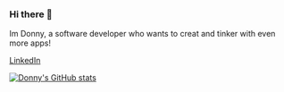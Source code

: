 ### Hi there 👋
 Im Donny, a software developer who wants to creat and tinker with even more apps!

[LinkedIn](https://www.linkedin.com/in/donnylvu/ "Donny's LinkedIn")

[![Donny's GitHub stats](https://github-readme-stats.vercel.app/api?username=DonnyLVu&show_icons=true)](https://github-readme-stats.vercel.app/api?username=anuraghazra&count_private=true)
